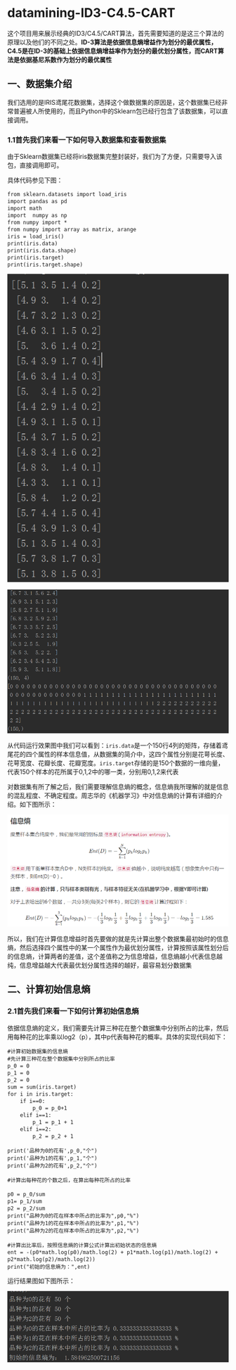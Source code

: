 # datamining-ID3-C4.5-CART
这个项目用来展示经典的ID3/C4.5/CART算法，首先需要知道的是这三个算法的原理以及他们的不同之处。****__ID-3算法是依据信息熵增益作为划分的最优属性，C4.5是在ID-3的基础上依据信息熵增益率作为划分的最优划分属性，而CART算法是依据基尼系数作为划分的最优属性__****
## 一、数据集介绍
我们选用的是IRIS鸢尾花数据集，选择这个做数据集的原因是，这个数据集已经非常普遍被人所使用的，而且Python中的Sklearn包已经行包含了该数据集，可以直接调用。

### 1.1首先我们来看一下如何导入数据集和查看数据集

由于Sklearn数据集已经将iris数据集完整封装好，我们为了方便，只需要导入该包，直接调用即可。

具体代码参见下图：

```
from sklearn.datasets import load_iris
import pandas as pd
import math
import  numpy as np
from numpy import *
from numpy import array as matrix, arange
iris = load_iris()
print(iris.data)
print(iris.data.shape)
print(iris.target)
print(iris.target.shape)

```
![image](https://github.com/Gaoshiguo/datamining-ID3-C4.5-CART/blob/master/iris-image/1.png)

![image](https://github.com/Gaoshiguo/datamining-ID3-C4.5-CART/blob/master/iris-image/2.png)

从代码运行效果图中我们可以看到：`iris.data`是一个150行4列的矩阵，存储着鸢尾花的四个属性的样本信息值，从数据集的简介中，这四个属性分别是花萼长度、花萼宽度、花瓣长度、花瓣宽度。`iris.target`存储的是150个数据的一维向量，代表150个样本的花所属于0,1,2中的哪一类，分别用0,1,2来代表

对数据集有所了解之后，我们需要理解信息熵的概念，信息熵我所理解的就是信息的混乱程度、不确定程度。周志华的《机器学习》中对信息熵的计算有详细的介绍。如下图所示：

![image](https://github.com/Gaoshiguo/datamining-ID3-C4.5-CART/blob/master/iris-image/3.png)

所以，我们在计算信息增益时首先要做的就是先计算出整个数据集最初始时的信息熵，然后选择四个属性中的某一个属性作为最优划分属性，计算按照该属性划分后的信息熵，计算两者的差值，这个差值称之为信息增益，信息熵越小代表信息越纯，信息增益越大代表最优划分属性选择的越好，最容易划分数据集

## 二、计算初始信息熵

### 2.1首先我们来看一下如何计算初始信息熵

依据信息熵的定义，我们需要先计算三种花在整个数据集中分别所占的比率，然后用每种花的比率乘以log2（p），其中p代表每种花的概率。具体的实现代码如下：

```
#计算初始数据集的信息熵
#先计算三种花在整个数据集中分别所占的比率
p_0 = 0
p_1 = 0
p_2 = 0
sum = sum(iris.target)
for i in iris.target:
    if i==0:
        p_0 = p_0+1
    elif i==1:
        p_1 = p_1 + 1
    elif i==2:
        p_2 = p_2 + 1

print('品种为0的花有',p_0,"个")
print('品种为1的花有',p_1,"个")
print('品种为2的花有',p_2,"个")

#计算出每种花的个数之后，在算出每种花所占的比率

p0 = p_0/sum
p1= p_1/sum
p2 = p_2/sum
print("品种为0的花在样本中所占的比率为",p0,"%")
print("品种为1的花在样本中所占的比率为",p1,"%")
print("品种为2的花在样本中所占的比率为",p2,"%")

#计算出比率后，按照信息熵的计算公式计算出初始状态的信息熵
ent = -(p0*math.log(p0)/math.log(2) + p1*math.log(p1)/math.log(2) + p2*math.log(p2)/math.log(2))
print("初始的信息熵为：",ent)

```
运行结果图如下图所示：

![image](https://github.com/Gaoshiguo/datamining-ID3-C4.5-CART/blob/master/iris-image/4.png)


